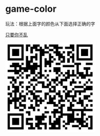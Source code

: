 # game-color

玩法：根据上面字的颜色从下面选择正确的字

[只要你不乱](http://iq9891.github.io/game-color/index.html)


[![只要你不乱](code.png)](http://iq9891.github.io/game-color/index.html)